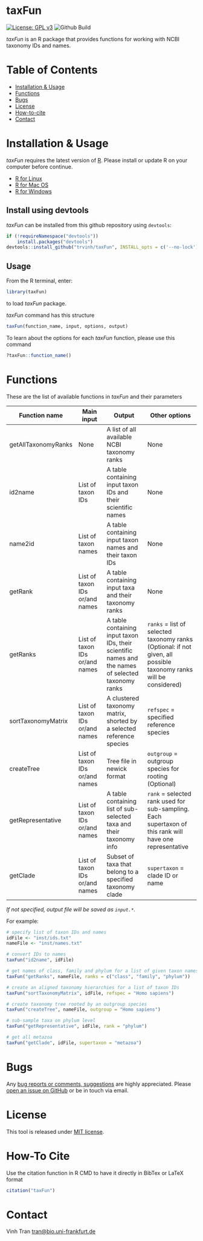 # taxFun

[![License: GPL v3](https://img.shields.io/badge/License-MIT-blue.svg)](https://github.com/trvinh/taxFun/blob/master/LICENSE)
![Github Build](https://github.com/trvinh/taxFun/actions/workflows/r.yml/badge.svg)

*taxFun* is an R package that provides functions for working with NCBI taxonomy IDs and names.

# Table of Contents
* [Installation &amp; Usage](#installation--usage)
* [Functions](#functions)
* [Bugs](#bugs)
* [License](#license)
* [How-to-cite](#how-to-cite)
* [Contact](#contact)

# Installation & Usage
*taxFun* requires the latest version of [R](https://cran.r-project.org). Please install or update R on your computer before continue.

* [R for Linux](https://cran.r-project.org/bin/linux/)
* [R for Mac OS](https://cran.r-project.org/bin/macosx/)
* [R for Windows](https://cran.r-project.org/bin/windows/base/)

## Install using devtools
*taxFun* can be installed from this github repository using `devtools`:

```r
if (!requireNamespace("devtools"))
    install.packages("devtools")
devtools::install_github("trvinh/taxFun", INSTALL_opts = c('--no-lock'), build_vignettes = TRUE)
```

## Usage

From the R terminal, enter:
```r
library(taxFun)
```

to load *taxFun* package.

*taxFun* command has this structure
```r
taxFun(function_name, input, options, output)
```

To learn about the options for each *taxFun* function, please use this command
```r
?taxFun::function_name()
```

# Functions

These are the list of available functions in *taxFun* and their parameters

| Function name | <img width=400/>Main input | <img width=400/>Output | Other options |
|---|---|---|---|
| getAllTaxonomyRanks | None | A list of all available NCBI taxonomy ranks | None |
| id2name | List of taxon IDs | A table containing input taxon IDs and their scientific names | None |
| name2id | List of taxon names | A table containing input taxon names and their taxon IDs | None |
| getRank | List of taxon IDs or/and names | A table containing input taxa and their taxonomy ranks | None |
| getRanks | List of taxon IDs or/and names | A table containing input taxon IDs, their scientific names and the names of selected taxonomy ranks | `ranks` = list of selected taxonomy ranks (Optional: if not given, all possible taxonomy ranks will be considered) |
| sortTaxonomyMatrix | List of taxon IDs or/and names | A clustered taxonomy matrix, shorted by a selected reference species | `refspec` = specified reference species |
| createTree | List of taxon IDs or/and names | Tree file in newick format | `outgroup` = outgroup species for rooting (Optional) |
| getRepresentative | List of taxon IDs or/and names | A table containing list of sub-selected taxa and their taxonomy info | `rank` = selected rank used for sub-sampling. Each supertaxon of this rank will have one representative |
| getClade | List of taxon IDs or/and names | Subset of taxa that belong to a specified taxonomy clade | `supertaxon` = clade ID or name |

*If not specified, output file will be saved as `input.*`.*

For example:

```r
# specify list of taxon IDs and names
idFile <- "inst/ids.txt"
nameFile <- "inst/names.txt"

# convert IDs to names
taxFun("id2name", idFile)

# get names of class, family and phylum for a list of given taxon names
taxFun("getRanks", nameFile, ranks = c("class", "family", "phylum"))

# create an aligned taxonomy hierarchies for a list of taxon IDs
taxFun("sortTaxonomyMatrix", idFile, refspec = "Homo sapiens")

# create taxonomy tree rooted by an outgroup species
taxFun("createTree", nameFile, outgroup = "Homo sapiens")

# sub-sample taxa on phylum level
taxFun("getRepresentative", idFile, rank = "phylum")

# get all metazoa
taxFun("getClade", idFile, supertaxon = "metazoa")

```

# Bugs
Any [bug reports or comments, suggestions](https://github.com/BIONF/PhyloProfile/blob/master/CONTRIBUTING.md) are highly appreciated. Please [open an issue on GitHub](https://github.com/BIONF/PhyloProfile/issues/new) or be in touch via email.

# License
This tool is released under [MIT license](https://github.com/BIONF/PhyloProfile/blob/master/LICENSE).

# How-To Cite
Use the citation function in R CMD to have it directly in BibTex or LaTeX format
```r
citation("taxFun")
```
# Contact
Vinh Tran
tran@bio.uni-frankfurt.de
